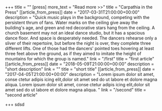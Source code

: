 +++
title = ""
[press]
more_text = "Read more >>"
title = "Carpathia in the Press"
[[article_from_press]]
date = "2017-03-31T21:00:00+00:00"
description = "Quick music plays in the background, competing with the persistent thrum of fans. Water marks on the ceiling give away the building's age, and green and red decorative stars hang from the ceiling. A church basement may not an ideal dance studio, but it has a spacious dance floor. And space is desperately needed. The dancers rehearse only a sliver of their repertoire, but before the night is over, they complete three different lifts. One of those had the dancers' pointed toes hovering at least three feet above the ground, as if they aimed to imitate the height of mountains for which the group is named."
link = "/first"
title = "first article"
[[article_from_press]]
date = "2018-05-09T21:00:00+00:00"
description = "short description"
link = ""
title = "short title"
[[article_from_press]]
date = "2017-04-05T21:00:00+00:00"
description = "Lorem ipsum dolor sit amet, conse ctetur adipis icing elit,dolor sit amet sed do ut labore et dolore magna aliqua. Lorem ipsum dolor sit amet, conse ctetur adipis icing elit,dolor sit amet sed do ut labore et dolore magna aliqua. "
link = "/second"
title = "second article"

+++
sdsd